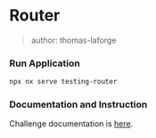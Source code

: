 # Router

> author: thomas-laforge

### Run Application

```bash
npx nx serve testing-router
```

### Documentation and Instruction

Challenge documentation is [here](https://angular-challenges.vercel.app/challenges/testing/17-router/).

